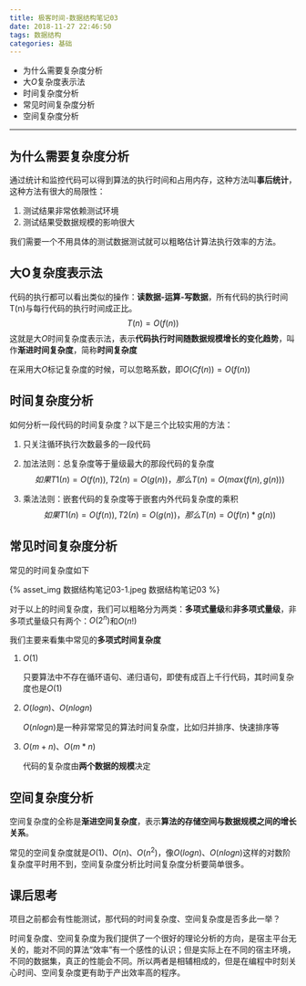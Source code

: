 ```yaml
---
title: 极客时间-数据结构笔记03
date: 2018-11-27 22:46:50
tags: 数据结构
categories: 基础
---
```


* 为什么需要复杂度分析
* 大$O$复杂度表示法
* 时间复杂度分析
* 常见时间复杂度分析
* 空间复杂度分析

------

<!-- more -->

## 为什么需要复杂度分析

通过统计和监控代码可以得到算法的执行时间和占用内存，这种方法叫**事后统计**，这种方法有很大的局限性：

1. 测试结果非常依赖测试环境
2. 测试结果受数据规模的影响很大

我们需要一个不用具体的测试数据测试就可以粗略估计算法执行效率的方法。

## 大O复杂度表示法

代码的执行都可以看出类似的操作：**读数据-运算-写数据**，所有代码的执行时间T(n)与每行代码的执行时间成正比。
$$
T(n) = O(f(n))
$$
这就是大$O$时间复杂度表示法，表示**代码执行时间随数据规模增长的变化趋势**，叫作**渐进时间复杂度**，简称**时间复杂度**

在采用大$O$标记复杂度的时候，可以忽略系数，即$O(Cf(n)) = O(f(n))$

## 时间复杂度分析

如何分析一段代码的时间复杂度？以下是三个比较实用的方法：

1. 只关注循环执行次数最多的一段代码

2. 加法法则：总复杂度等于量级最大的那段代码的复杂度
   $$
   如果T1(n)=O(f(n)), T2(n)=O(g(n))，那么T(n)=O(max(f(n), g(n)))
   $$

3. 乘法法则：嵌套代码的复杂度等于嵌套内外代码复杂度的乘积
   $$
   如果T1(n)=O(f(n)), T2(n)=O(g(n))，那么T(n)=O(f(n) * g(n))
   $$



## 常见时间复杂度分析

常见的时间复杂度如下

{% asset_img 数据结构笔记03-1.jpeg 数据结构笔记03 %}

对于以上的时间复杂度，我们可以粗略分为两类：**多项式量级**和**非多项式量级**，非多项式量级只有两个：$O(2^n)$和$O(n!)$

我们主要来看集中常见的**多项式时间复杂度**

1. $O(1)$

   只要算法中不存在循环语句、递归语句，即使有成百上千行代码，其时间复杂度也是$O(1)​$

2. $O(logn)$、$O(nlogn)$

   $O(nlogn)$是一种非常常见的算法时间复杂度，比如归并排序、快速排序等

3. $O(m+n)$、$O(m*n)$

   代码的复杂度由**两个数据的规模**决定

## 空间复杂度分析

空间复杂度的全称是**渐进空间复杂度**，表示**算法的存储空间与数据规模之间的增长关系**。

常见的空间复杂度就是$O(1)$、$O(n)$、$O(n^2)$，像$O(logn)$、$O(nlogn)$这样的对数阶复杂度平时用不到，空间复杂度分析比时间复杂度分析要简单很多。

## 课后思考

项目之前都会有性能测试，那代码的时间复杂度、空间复杂度是否多此一举？

时间复杂度、空间复杂度为我们提供了一个很好的理论分析的方向，是宿主平台无关的，能对不同的算法“效率”有一个感性的认识；但是实际上在不同的宿主环境，不同的数据集，真正的性能会不同。所以两者是相辅相成的，但是在编程中时刻关心时间、空间复杂度更有助于产出效率高的程序。